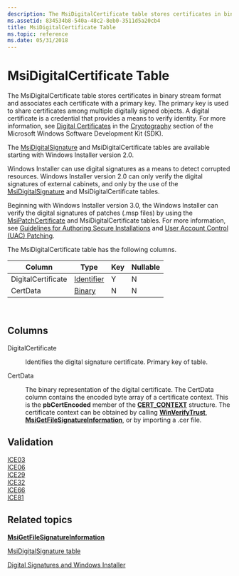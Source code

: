 ```yaml
---
description: The MsiDigitalCertificate table stores certificates in binary stream format and associates each certificate with a primary key.
ms.assetid: 834534b8-540a-48c2-8eb0-3511d5a20cb4
title: MsiDigitalCertificate Table
ms.topic: reference
ms.date: 05/31/2018
---
```


# MsiDigitalCertificate Table

The MsiDigitalCertificate table stores certificates in binary stream format and associates each certificate with a primary key. The primary key is used to share certificates among multiple digitally signed objects. A digital certificate is a credential that provides a means to verify identity. For more information, see [Digital Certificates](../seccrypto/digital-certificates.md) in the [Cryptography](../seccrypto/cryptography-portal.md) section of the Microsoft Windows Software Development Kit (SDK).

The [MsiDigitalSignature](msidigitalsignature-table.md) and MsiDigitalCertificate tables are available starting with Windows Installer version 2.0.

Windows Installer can use digital signatures as a means to detect corrupted resources. Windows Installer version 2.0 can only verify the digital signatures of external cabinets, and only by the use of the [MsiDigitalSignature](msidigitalsignature-table.md) and MsiDigitalCertificate tables.

Beginning with Windows Installer version 3.0, the Windows Installer can verify the digital signatures of patches (.msp files) by using the [MsiPatchCertificate](msipatchcertificate-table.md) and MsiDigitalCertificate tables. For more information, see [Guidelines for Authoring Secure Installations](guidelines-for-authoring-secure-installations.md) and [User Account Control (UAC) Patching](user-account-control--uac--patching.md).

The MsiDigitalCertificate table has the following columns.



| Column             | Type                         | Key | Nullable |
|--------------------|------------------------------|-----|----------|
| DigitalCertificate | [Identifier](identifier.md) | Y   | N        |
| CertData           | [Binary](binary.md)         | N   | N        |



 

## Columns

<dl> <dt>

<span id="DigitalCertificate"></span><span id="digitalcertificate"></span><span id="DIGITALCERTIFICATE"></span>DigitalCertificate
</dt> <dd>

Identifies the digital signature certificate. Primary key of table.

</dd> <dt>

<span id="CertData"></span><span id="certdata"></span><span id="CERTDATA"></span>CertData
</dt> <dd>

The binary representation of the digital certificate. The CertData column contains the encoded byte array of a certificate context. This is the **pbCertEncoded** member of the [**CERT\_CONTEXT**](/windows/win32/api/wincrypt/ns-wincrypt-cert_context) structure. The certificate context can be obtained by calling [**WinVerifyTrust**](/windows/win32/api/wintrust/nf-wintrust-winverifytrust), [**MsiGetFileSignatureInformation**](/windows/desktop/api/Msi/nf-msi-msigetfilesignatureinformationa), or by importing a .cer file.

</dd> </dl>

## Validation

<dl>

[ICE03](ice03.md)  
[ICE06](ice06.md)  
[ICE29](ice29.md)  
[ICE32](ice32.md)  
[ICE66](ice66.md)  
[ICE81](ice81.md)  
</dl>

## Related topics

<dl> <dt>

[**MsiGetFileSignatureInformation**](/windows/desktop/api/Msi/nf-msi-msigetfilesignatureinformationa)
</dt> <dt>

[MsiDigitalSignature table](msidigitalsignature-table.md)
</dt> <dt>

[Digital Signatures and Windows Installer](digital-signatures-and-windows-installer.md)
</dt> </dl>

 

 
